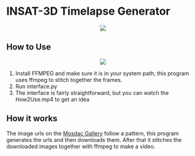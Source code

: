 # INSAT-3D Timelapse Generator
<p align='center'>
    <img src="https://github.com/clodman84/ISRO/blob/main/demos/demo1.gif" />
</p>

## How to Use
<p align='center'>
    <img src='https://github.com/clodman84/ISRO/blob/main/demos/Interface.png'>
</p>

1. Install FFMPEG and make sure it is in your system path, this program uses ffmpeg to stitch together the frames.
2. Run interface.py
3. The interface is fairly straightforward, but you can watch the How2Use.mp4 to get an idea

## How it works

The image urls on the [Mosdac Gallery](https://www.mosdac.gov.in/gallery/index.html) follow a pattern, this program
generates the urls and then downloads them. After that it stitches the downloaded images together with ffmpeg to make a video.
